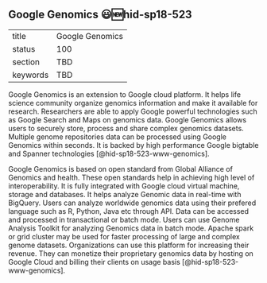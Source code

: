 ## Google Genomics :smiley::new:hid-sp18-523


|          |                 |
| -------- | --------------- |
| title    | Google Genomics |
| status   | 100             |
| section  | TBD             |
| keywords | TBD             |




Google Genomics is an extension to Google cloud platform.
 It helps life science community organize genomics information and 
make it available for research. Researchers are able to apply Google 
powerful technologies such as Google Search and Maps on genomics data.
 Google Genomics allows users to securely store, process and share 
complex genomics datasets. Multiple genome repositories 
data can be processed using Google Genomics within seconds. It is 
backed by high performance Google bigtable and Spanner 
technologies [@hid-sp18-523-www-genomics]. 

Google Genomics is based on open standard from Global Alliance of Genomics 
and health. These open standards help in achieving high level of 
interoperability. It is fully integrated with Google cloud virtual machine, 
storage and databases. It helps analyze Genomic data 
in real-time with BigQuery. Users can analyze worldwide genomics 
data using their prefered language such as R, Python, Java etc through API.
 Data can be accessed and processed in transactional or batch mode.
 Users can use Genome Analysis Toolkit for analyzing Genomics data in batch 
 mode. Apache spark or grid cluster may be used for faster processing of
large and complex genome datasets. Organizations can use this platform 
for increasing their revenue. They can monetize their proprietary genomics 
data by hosting on Google Cloud and billing their clients 
on usage basis [@hid-sp18-523-www-genomics].
